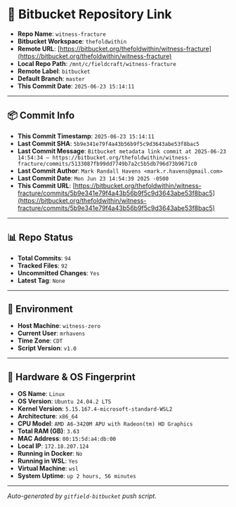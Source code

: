 # 🔗 Bitbucket Repository Link

- **Repo Name**: `witness-fracture`
- **Bitbucket Workspace**: `thefoldwithin`
- **Remote URL**: [https://bitbucket.org/thefoldwithin/witness-fracture](https://bitbucket.org/thefoldwithin/witness-fracture)
- **Local Repo Path**: `/mnt/c/fieldcraft/witness-fracture`
- **Remote Label**: `bitbucket`
- **Default Branch**: `master`
- **This Commit Date**: `2025-06-23 15:14:11`

---

## 📦 Commit Info

- **This Commit Timestamp**: `2025-06-23 15:14:11`
- **Last Commit SHA**: `5b9e341e79f4a43b56b9f5c9d3643abe53f8bac5`
- **Last Commit Message**: `Bitbucket metadata link commit at 2025-06-23 14:54:34 — https://bitbucket.org/thefoldwithin/witness-fracture/commits/5133087fb99dd7749b7a2c5b5db796d73b9671c0`
- **Last Commit Author**: `Mark Randall Havens <mark.r.havens@gmail.com>`
- **Last Commit Date**: `Mon Jun 23 14:54:39 2025 -0500`
- **This Commit URL**: [https://bitbucket.org/thefoldwithin/witness-fracture/commits/5b9e341e79f4a43b56b9f5c9d3643abe53f8bac5](https://bitbucket.org/thefoldwithin/witness-fracture/commits/5b9e341e79f4a43b56b9f5c9d3643abe53f8bac5)

---

## 📊 Repo Status

- **Total Commits**: `94`
- **Tracked Files**: `92`
- **Uncommitted Changes**: `Yes`
- **Latest Tag**: `None`

---

## 🧭 Environment

- **Host Machine**: `witness-zero`
- **Current User**: `mrhavens`
- **Time Zone**: `CDT`
- **Script Version**: `v1.0`

---

## 🧬 Hardware & OS Fingerprint

- **OS Name**: `Linux`
- **OS Version**: `Ubuntu 24.04.2 LTS`
- **Kernel Version**: `5.15.167.4-microsoft-standard-WSL2`
- **Architecture**: `x86_64`
- **CPU Model**: `AMD A6-3420M APU with Radeon(tm) HD Graphics`
- **Total RAM (GB)**: `3.63`
- **MAC Address**: `00:15:5d:a4:db:00`
- **Local IP**: `172.18.207.124`
- **Running in Docker**: `No`
- **Running in WSL**: `Yes`
- **Virtual Machine**: `wsl`
- **System Uptime**: `up 2 hours, 56 minutes`

---

_Auto-generated by `gitfield-bitbucket` push script._
